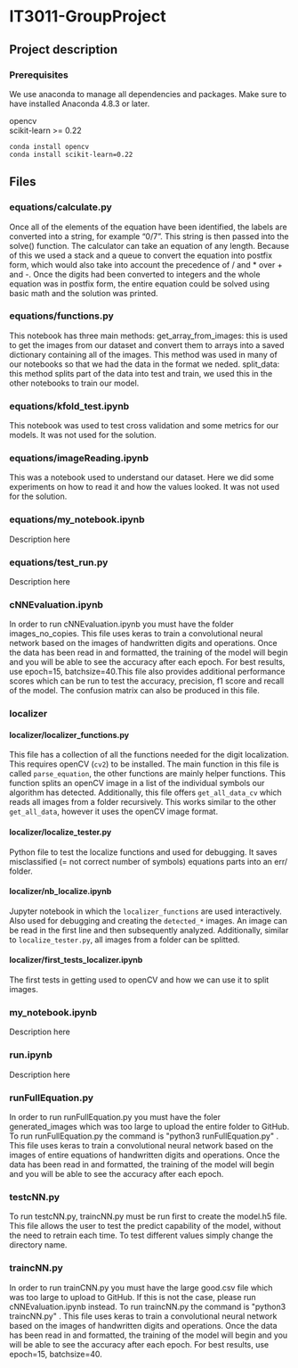 # IT3011-GroupProject

## Project description


### Prerequisites
We use anaconda to manage all dependencies and packages.
Make sure to have installed Anaconda 4.8.3 or later.

opencv <br>
scikit-learn >= 0.22
```
conda install opencv
conda install scikit-learn=0.22
```






## Files
### equations/calculate.py
Once all of the elements of the equation have been identified, the labels are converted into a string, for example “0/7”. This string is then passed into the solve() function. The calculator can take an equation of any length. Because of this we used a stack and a queue to convert the equation into postfix form, which would also take into account the precedence of / and * over + and -. Once the digits had been converted to integers and the whole equation was in postfix form, the entire equation could be solved using basic math and the solution was printed.

### equations/functions.py
This notebook has three main methods: 
get_array_from_images: this is used to get the images from our dataset and convert them to arrays into a saved dictionary     containing all of the images. This method was used in many of our notebooks so that we had the data in the format we           neded. 
split_data: this method splits part of the data into test and train, we used this in the other notebooks to train our         model.
    
    
### equations/kfold_test.ipynb
This notebook was used to test cross validation and some metrics for our models. It was not used for the solution.

### equations/imageReading.ipynb
This was a notebook used to understand our dataset. Here we did some experiments on how to read it and how the values looked. It was not used for the solution.

### equations/my_notebook.ipynb
Description here

### equations/test_run.py
Description here

### cNNEvaluation.ipynb
In order to run cNNEvaluation.ipynb you must have the folder images_no_copies. This file uses keras to train a convolutional neural network based on the images of handwritten digits and operations. Once the data has been read in and formatted, the training of the model will begin and you will be able to see the accuracy after each epoch. For best results, use epoch=15, batchsize=40.This file also provides additional performance scores which can be run to test the accuracy, precision, f1 score and recall of the model. The confusion matrix can also be produced in this file.

### localizer
#### localizer/localizer_functions.py
This file has a collection of all the functions needed for the digit localization. This requires openCV (`cv2`) to be installed. The main function in this file is called `parse_equation`, the other functions are mainly helper functions. This function splits an openCV image in a list of the individual symbols our algorithm has detected.
Additionally, this file offers `get_all_data_cv` which reads all images from a folder recursively. This works similar to the other `get_all_data`, however it uses the openCV image format.

#### localizer/localize_tester.py
Python file to test the localize functions and used for debugging. It saves misclassified (= not correct number of symbols) equations parts into an err/ folder.

#### localizer/nb_localize.ipynb
Jupyter notebook in which the `localizer_functions` are used interactively. Also used for debugging and creating the `detected_*` images. An image can be read in the first line and then subsequently analyzed. Additionally, similar to `localize_tester.py`, all images from a folder can be splitted.

#### localizer/first_tests_localizer.ipynb
The first tests in getting used to openCV and how we can use it to split images.

### my_notebook.ipynb
Description here

### run.ipynb
Description here

### runFullEquation.py
In order to run runFullEquation.py you must have the foler generated_images which was too large to upload the entire folder to GitHub. To run runFullEquation.py the command is "python3 runFullEquation.py" . This file uses keras to train a convolutional neural network based on the images of entire equations of handwritten digits and operations. Once the data has been read in and formatted, the training of the model will begin and you will be able to see the accuracy after each epoch. 

### testcNN.py
To run testcNN.py, traincNN.py must be run first to create the model.h5 file. This file allows the user to test the predict capability of the model, without the need to retrain each time. To test different values simply change the directory name.

### traincNN.py
In order to run trainCNN.py you must have the large good.csv file which was too large to upload to GitHub. If this is not the case, please run cNNEvaluation.ipynb instead. To run traincNN.py the command is "python3 traincNN.py" . This file uses keras to train a convolutional neural network based on the images of handwritten digits and operations. Once the data has been read in and formatted, the training of the model will begin and you will be able to see the accuracy after each epoch. For best results, use epoch=15, batchsize=40.



